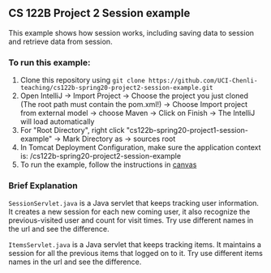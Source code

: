 ## CS 122B Project 2 Session example

This example shows how session works, including saving data to session and retrieve data from session.

### To run this example: 
1. Clone this repository using `git clone https://github.com/UCI-Chenli-teaching/cs122b-spring20-project2-session-example.git`
2. Open IntelliJ -> Import Project -> Choose the project you just cloned (The root path must contain the pom.xml!) -> Choose Import project from external model -> choose Maven -> Click on Finish -> The IntelliJ will load automatically
3. For "Root Directory", right click "cs122b-spring20-project1-session-example" -> Mark Directory as -> sources root
4. In Tomcat Deployment Configuration, make sure the application context is: /cs122b-spring20-project2-session-example
5. To run the example, follow the instructions in [canvas](https://canvas.eee.uci.edu/courses/26486/pages/intellij-idea-tomcat-configuration)

### Brief Explanation
`SessionServlet.java` is a Java servlet that keeps tracking user information. It creates a new session for each new coming user, it also recognize the previous-visited user and count for visit times.
Try use different names in the url and see the difference.

`ItemsServlet.java` is a Java servlet that keeps tracking items. It maintains a session for all the previous items that logged on to it.
Try use different items names in the url and see the difference.
